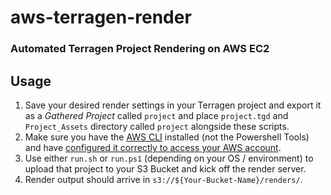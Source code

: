 # aws-terragen-render
### Automated Terragen Project Rendering on AWS EC2

## Usage
  1. Save your desired render settings in your Terragen project and export it as a *Gathered Project* called `project` and place `project.tgd` and `Project_Assets` directory called `project` alongside these scripts.
  2. Make sure you have the [AWS CLI](https://aws.amazon.com/cli/) installed (not the Powershell Tools) and have [configured it correctly to access your AWS account](http://docs.aws.amazon.com/cli/latest/userguide/cli-chap-getting-started.html).
  3. Use either `run.sh` or `run.ps1` (depending on your OS / environment) to upload that project to your S3 Bucket and kick off the render server.
  4. Render output should arrive in `s3://${Your-Bucket-Name}/renders/`.
